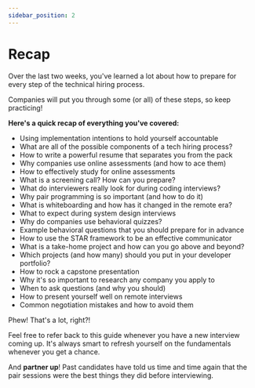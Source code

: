 ```yaml
---
sidebar_position: 2
---
```


# Recap

Over the last two weeks, you've learned a lot about how to prepare for every step of the technical hiring process.

Companies will put you through some (or all) of these steps, so keep practicing!

**Here's a quick recap of everything you've covered:**

- Using implementation intentions to hold yourself accountable
- What are all of the possible components of a tech hiring process?
- How to write a powerful resume that separates you from the pack
- Why companies use online assessments (and how to ace them)
- How to effectively study for online assessments
- What is a screening call? How can you prepare?
- What do interviewers really look for during coding interviews?
- Why pair programming is so important (and how to do it)
- What is whiteboarding and how has it changed in the remote era?
- What to expect during system design interviews
- Why do companies use behavioral quizzes?
- Example behavioral questions that you should prepare for in advance
- How to use the STAR framework to be an effective communicator
- What is a take-home project and how can you go above and beyond?
- Which projects (and how many) should you put in your developer portfolio?
- How to rock a capstone presentation
- Why it's so important to research any company you apply to
- When to ask questions (and why you should)
- How to present yourself well on remote interviews
- Common negotiation mistakes and how to avoid them

Phew! That's a lot, right?!

Feel free to refer back to this guide whenever you have a new interview coming up. It's always smart to refresh yourself on the fundamentals whenever you get a chance.

And **partner up**! Past candidates have told us time and time again that the pair sessions were the best things they did before interviewing.
